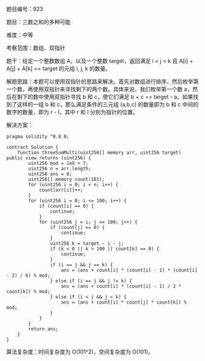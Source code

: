 题目编号：923

题目：三数之和的多种可能

难度：中等

考察范围：数组、双指针

题干：给定一个整数数组 A，以及一个整数 target，返回满足 i < j < k 且 A[i] + A[j] + A[k] == target 的元组 i, j, k 的数量。

解题思路：本题可以使用双指针的思路来解决。首先对数组进行排序，然后枚举第一个数，再使用双指针来寻找剩下的两个数。具体来说，我们枚举第一个数 a，然后在剩下的数中使用双指针寻找 b 和 c，使它们满足 b + c == target - a。如果找到了这样的一组 b 和 c，那么满足条件的三元组 (a,b,c) 的数量即为 b 和 c 中间的数字的数量，即为 r - l，其中 r 和 l 分别为指针的位置。

解决方案：

```solidity
pragma solidity ^0.8.0;

contract Solution {
    function threeSumMulti(uint256[] memory arr, uint256 target) public view returns (uint256) {
        uint256 mod = 1e9 + 7;
        uint256 n = arr.length;
        uint256 ans = 0;
        uint256[] memory count(101);
        for (uint256 i = 0; i < n; i++) {
            count[arr[i]]++;
        }
        for (uint256 i = 0; i <= 100; i++) {
            if (count[i] == 0) {
                continue;
            }
            for (uint256 j = i; j <= 100; j++) {
                if (count[j] == 0) {
                    continue;
                }
                uint256 k = target - i - j;
                if (k < 0 || k > 100 || count[k] == 0) {
                    continue;
                }
                if (i == j && j == k) {
                    ans = (ans + count[i] * (count[i] - 1) * (count[i] - 2) / 6) % mod;
                } else if (i == j && j != k) {
                    ans = (ans + count[i] * (count[i] - 1) / 2 * count[k]) % mod;
                } else if (i < j && j < k) {
                    ans = (ans + count[i] * count[j] * count[k]) % mod;
                }
            }
        }
        return ans;
    }
}
```

算法复杂度：时间复杂度为 O(101^2)，空间复杂度为 O(101)。